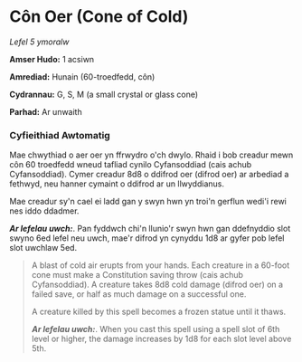# Côn Oer (Cone of Cold)

*Lefel 5 ymoralw*

**Amser Hudo:** 1 acsiwn

**Amrediad:** Hunain (60-troedfedd, côn)

**Cydrannau:** G, S, M (a small crystal or glass cone)

**Parhad:** Ar unwaith

### Cyfieithiad Awtomatig

Mae chwythiad o aer oer yn ffrwydro o'ch dwylo. Rhaid i bob creadur mewn côn 60 troedfedd wneud tafliad cynilo Cyfansoddiad (cais achub Cyfansoddiad). Cymer creadur 8d8 o ddifrod oer (difrod oer) ar arbediad a fethwyd, neu hanner cymaint o ddifrod ar un llwyddianus.

Mae creadur sy'n cael ei ladd gan y swyn hwn yn troi'n gerflun wedi'i rewi nes iddo ddadmer.

***Ar lefelau uwch:***. Pan fyddwch chi'n llunio'r swyn hwn gan ddefnyddio slot swyno 6ed lefel neu uwch, mae'r difrod yn cynyddu 1d8 ar gyfer pob lefel slot uwchlaw 5ed.

>  A blast of cold air erupts from your hands. Each creature in a 60-foot cone must make a Constitution saving throw (cais achub Cyfansoddiad). A creature takes 8d8 cold damage (difrod oer) on a failed save, or half as much damage on a successful one.
>  
>  A creature killed by this spell becomes a frozen statue until it thaws.
>  
>  ***Ar lefelau uwch:***. When you cast this spell using a spell slot of 6th level or higher, the damage increases by 1d8 for each slot level above 5th.